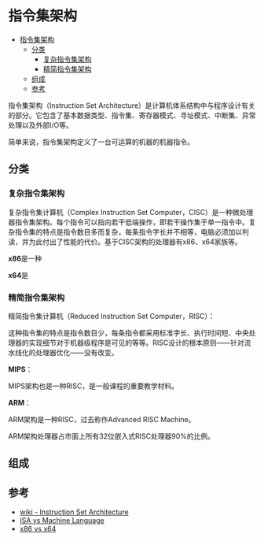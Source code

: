 # 指令集架构

- [指令集架构](#指令集架构)
  - [分类](#分类)
    - [复杂指令集架构](#复杂指令集架构)
    - [精简指令集架构](#精简指令集架构)
  - [组成](#组成)
  - [参考](#参考)

指令集架构（Instruction Set Architecture）是计算机体系结构中与程序设计有关的部分。它包含了基本数据类型、指令集、寄存器模式、寻址模式、中断集、异常处理以及外部I/O等。

简单来说，指令集架构定义了一台可运算的机器的机器指令。

## 分类

### 复杂指令集架构

复杂指令集计算机（Complex Instruction Set Computer，CISC）是一种微处理器指令集架构。每个指令可以指向若干低端操作，即若干操作集于单一指令中。复杂指令集的特点是指令数目多而复杂，每条指令字长并不相等，电脑必须加以判读，并为此付出了性能的代价。基于CISC架构的处理器有x86、x64家族等。

**x86**是一种

**x64**是

### 精简指令集架构

精简指令集计算机（Reduced Instruction Set Computer，RISC）：

这种指令集的特点是指令数目少，每条指令都采用标准字长、执行时间短、中央处理器的实现细节对于机器级程序是可见的等等。RISC设计的根本原则——针对流水线化的处理器优化——没有改变。

**MIPS**：

MIPS架构也是一种RISC，是一般课程的重要教学材料。

**ARM**：

ARM架构是一种RISC，过去称作Advanced RISC Machine。

ARM架构处理器占市面上所有32位嵌入式RISC处理器90%的比例。

## 组成

## 参考

- [wiki - Instruction Set Architecture](https://en.wikipedia.org/wiki/Instruction_set_architecture)
- [ISA vs Machine Language](https://www.cise.ufl.edu/~mssz/CompOrg/CDA-lang.html)
- [x86 vs x64](https://www.seeedstudio.com/blog/2020/02/24/what-is-x86-architecture-and-its-difference-between-x64/)
